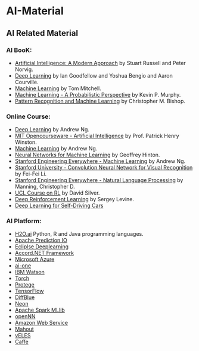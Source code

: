 # AI-Material

## AI Related Material

### AI BooK:
* [Artificial Intelligence: A Modern Approach](http://aima.cs.berkeley.edu/) by Stuart Russell and Peter Norvig.
* [Deep Learning](http://www.deeplearningbook.org/) by Ian Goodfellow and Yoshua Bengio and Aaron Courville.
* [Machine Learning](https://www.amazon.in/Machine-Learning-Tom-M-Mitchell/dp/1259096955) by Tom Mitchell.
* [Machine Learning - A Probabilistic Perspective](https://www.amazon.in/Machine-Learning-Probabilistic-Perspective-Computation/dp/0262018020) by Kevin P. Murphy.
* [Pattern Recognition and Machine Learning](https://www.amazon.in/Pattern-Recognition-Learning-Information-Statistics/dp/0387310738) by Christopher M. Bishop.


### Online Course:
* [Deep Learning](https://www.coursera.org/specializations/deep-learning) by Andrew Ng.
* [MIT Opencourseware - Artificial Intelligence](http://ocw.mit.edu/courses/electrical-engineering-and-computer-science/6-034-artificial-intelligence-fall-2010) by Prof. Patrick Henry Winston.
* [Machine Learning](https://www.coursera.org/learn/machine-learning) by Andrew Ng.
* [Neural Networks for Machine Learning](https://www.coursera.org/learn/neural-networks) by Geoffrey Hinton.
* [Stanford Engineering Everywhere - Machine Learning](https://see.stanford.edu/course/cs229) by Andrew Ng.
* [Stanford University - Convolution Neural Network for Visual Recognition](http://cs231n.stanford.edu) by Fei-Fei Li.
* [Stanford Engineering Everywhere - Natural Language Processing](https://see.stanford.edu/Course/CS224N) by Manning, Christopher D.
* [UCL Course on RL](http://www0.cs.ucl.ac.uk/staff/d.silver/web/Teaching.html) by David Silver.
* [Deep Reinforcement Learning](http://rail.eecs.berkeley.edu/deeprlcourse/) by Sergey Levine.
* [Deep Learning for Self-Driving Cars](https://selfdrivingcars.mit.edu/)

### AI Platform:
* [H2O.ai](https://www.h2o.ai/) Python, R and Java programming languages.
* [Apache Prediction IO](https://predictionio.apache.org/)
* [Ecliplse Deeplearning](https://projects.eclipse.org/proposals/eclipse-deeplearning4j)
* [Accord.NET Framework](http://accord-framework.net/)
* [Microsoft Azure](https://docs.microsoft.com/en-us/azure/machine-learning/service/)
* [ai-one](http://www.ai-one.com/)
* [IBM Watson](https://www.ibm.com/watson/)
* [Torch](http://torch.ch/)
* [Protege](https://protege.stanford.edu/products.php)
* [TensorFlow](https://www.tensorflow.org/)
* [DiffBlue](https://www.diffblue.com/)
* [Neon](https://github.com/NervanaSystems/neon)
* [Apache Spark MLlib](https://spark.apache.org/mllib/)
* [openNN](http://www.opennn.net/)
* [Amazon Web Service](https://aws.amazon.com/sagemaker/)
* [Mahout](https://mahout.apache.org/)
* [vELES](https://velesnet.ml/)
* [Caffe](http://caffe.berkeleyvision.org/)



